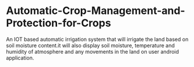 # Automatic-Crop-Management-and-Protection-for-Crops
An IOT based automatic irrigation system that will irrigate the land based on soil moisture content.it will also display soil moisture, temperature and humidity of atmosphere and any movements in the land on user android application.
